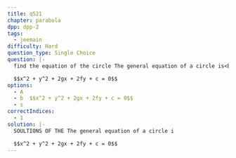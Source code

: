 ```yaml
---
title: q521
chapter: parabola
dpp: dpp-2
tags:
  - jeemain
difficulty: Hard
question_type: Single Choice
question: |-
  find the equation of the circle The general equation of a circle is<br>

  $$x^2 + y^2 + 2gx + 2fy + c = 0$$
options:
  - A
  - b  $$x^2 + y^2 + 2gx + 2fy + c = 0$$
  - s
correctIndices:
  - 1
solution: |-
  SOULTIONS OF THE The general equation of a circle i

  $$x^2 + y^2 + 2gx + 2fy + c = 0$$
---
```

